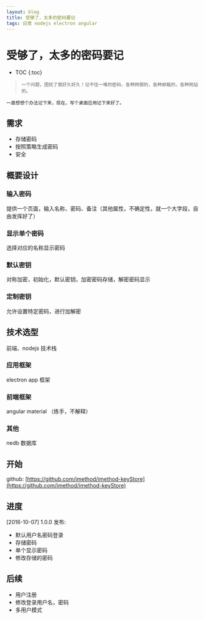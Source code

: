 ```yaml
---
layout: blog
title: 受够了，太多的密码要记
tags: 日常 nodejs electron angular
---
```


# 受够了，太多的密码要记

* TOC
{:toc}

>     一个问题，困扰了我好久好久！记不住一堆的密码，各种网银的，各种邮箱的，各种网站的。
    一直想想个办法记下来，现在，写个桌面应用记下来好了。


##  需求

* 存储密码
* 按照策略生成密码
* 安全

## 概要设计

### 输入密码

提供一个页面，输入名称、密码、备注（其他属性，不确定性，就一个大字段，自由发挥好了）

### 显示单个密码

选择对应的名称显示密码

### 默认密钥

对称加密，初始化，默认密钥，加密密码存储，解密密码显示

### 定制密钥

允许设置特定密码，进行加解密

## 技术选型

前端、nodejs 技术栈

### 应用框架

electron app 框架

### 前端框架

angular material （练手，不解释）

### 其他

nedb 数据库

## 开始

github: [https://github.com/imethod/imethod-keyStore](https://github.com/imethod/imethod-keyStore)

## 进度

[2016-10-07] 1.0.0 发布:

* 默认用户名密码登录
* 存储密码
* 单个显示密码
* 修改存储的密码

## 后续

* 用户注册
* 修改登录用户名，密码
* 多用户模式
